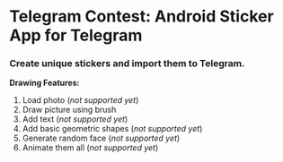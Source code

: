# **Telegram Contest: Android Sticker App for Telegram**


### Create unique stickers and import them to Telegram.


**Drawing Features:**
1. Load photo (*not supported yet*)
2. Draw picture using brush
3. Add text (*not supported yet*)
4. Add basic geometric shapes (*not supported yet*)
5. Generate random face (*not supported yet*)
6. Animate them all (*not supported yet*)

